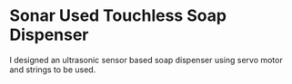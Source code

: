 # Sonar Used Touchless Soap Dispenser

I designed an ultrasonic sensor based soap dispenser using servo motor and strings to be used.
